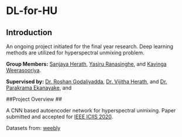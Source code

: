 # DL-for-HU

## Introduction ##

An ongoing project initiated for the final year research. Deep learning methods are utilized for hyperspectral unmixing problem.

**Group Members:** [Sanjaya Herath](https://sanjayaherath.github.io/), [Yasiru Ranasinghe](https://www.researchgate.net/profile/Don_Yasiru_Ranasinghe), and [Kavinga Weerasooriya](https://www.researchgate.net/profile/Kavinga_Weerasooriya).

**Supervised by:** [Dr. Roshan Godaliyadda](http://eng.pdn.ac.lk/deee/staff/academic/dr.gmri.godaliyadda/profile.php), [Dr. Vijitha Herath](http://eng.pdn.ac.lk/deee/staff/academic/dr.vr.herath/profile.php), and [Dr. Parakrama Ekanayake](http://eng.pdn.ac.lk/deee/staff/academic/dr.mpb.ekanayake/profile.php), and 

##Project Overview ##

A CNN based autoencoder network for hyperspectral unmixing. Paper submitted and accepted for [IEEE ICIIS 2020](https://www.iitrpr.ac.in/iciis2020/index.html).

Datasets from: [weebly](http://lesun.weebly.com/hyperspectral-data-set.html)




